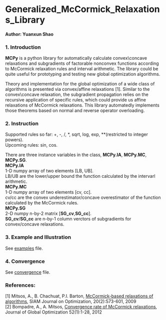 # Generalized_McCormick_Relaxations_Library
#### Author: Yuanxun Shao

### 1. Introduction
**MCPy** is a python library for automatically calculate convex\concave relaxations and subgradients of factorable nonconvex functions according to McCormick relaxation rules and interval arithmetic. The library could be quite useful for prototyping and testing new global optimization algorithms.

Theory and implementation for the global optimization of a wide class of algorithms is presented via convex/affine relaxations [1]. Similar to the convex\concave relaxation, the subgradient propagation relies on the recursive application of specific rules, which could provide us affine relaxations of McCormick relaxations. This library automatedly implements those theorems based on normal and reverse operator overloading.

### 2. Instruction
Supported rules so far: +, -, /, \*, sqrt, log, exp, \*\*(restricted to integer powers).
<br />
Upcoming rules: sin, cos.

There are three instance variables in the class, **MCPy.IA**, **MCPy.MC**, **MCPy.SG**.
<br />
**MCPy.IA** 
<br />1-D numpy array of two elements [LB, UB]. <br />LB/UB are the lower/upper bound the function calculated by the intervarl arithmetic.
<br />
**MCPy.MC**
<br />1-D numpy array of two elements [cv, cc]. <br />cv/cc are the convex underestimator/concave overestimator of the function calculated by the McCormick rules.
<br />
**MCPy.SG**
<br /> 2-D numpy n-by-2 matrix [**SG_cv**,**SG_cc**]. <br /> **SG_cv**/**SG_cc** are n-by-1 column verctors of subgradients for convex/concave relaxations.

### 3. Example and Illustration
See [examples](https://github.com/shaoyuanxun/McCormick_Relaxation_Library_with_Subgradient/blob/master/examples.ipynb) file.

### 4. Convergence
See [convergence](https://github.com/shaoyuanxun/McCormick_Relaxation_Library_with_Subgradient/blob/master/convergence.ipynb) file.

### References:
[1] Mitsos, A., B. Chachuat, P.I. Barton, [McCormick-based relaxations of algorithms](http://epubs.siam.org/doi/abs/10.1137/080717341), SIAM Journal on Optimization, 20(2):573-601, 2009
<br />
[2] Bompadre, A., A. Mitsos, [Convergence rate of McCormick relaxations](https://link.springer.com/article/10.1007%2Fs10898-011-9685-2), Journal of Global Optimization 52(1):1-28, 2012
